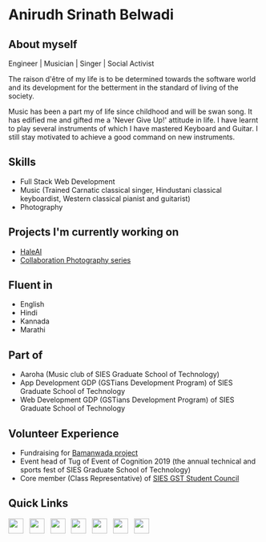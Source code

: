 # Anirudh Srinath Belwadi

## About myself
Engineer | Musician | Singer | Social Activist

The raison d'être of my life is to be determined towards the software world and its development for the betterment in the standard of living of the society.

Music has been a part my of life since childhood and will be swan song. It has edified me and gifted me a 'Never Give Up!' attitude in life. I have learnt to play several instruments of which I have mastered Keyboard and Guitar. I still stay motivated to achieve a good command on new instruments.

## Skills
- Full Stack Web Development
- Music (Trained Carnatic classical singer, Hindustani classical keyboardist, Western classical pianist and guitarist)
- Photography

## Projects I'm currently working on
- [HaleAI](https://www.linkedin.com/company/hale-ai/)
- [Collaboration Photography series](https://www.instagram.com/believed_it_after_clicking_it/)

## Fluent in
- English
- Hindi
- Kannada
- Marathi

## Part of
- Aaroha (Music club of SIES Graduate School of Technology)
- App Development GDP (GSTians Development Program) of SIES Graduate School of Technology
- Web Development GDP (GSTians Development Program) of SIES Graduate School of Technology

## Volunteer Experience
- Fundraising for [Bamanwada project](https://lnkd.in/gN8_KBu)
- Event head of Tug of Event of Cognition 2019 (the annual technical and sports fest of SIES Graduate School of Technology)
- Core member (Class Representative) of [SIES GST Student Council](https://www.linkedin.com/company/sies-gst-students-council/)

## Quick Links
<a href="https://www.linkedin.com/in/anirudh-belwadi-7a8707182/"><img height="30" src="https://github.com/anirudhbelwadi/anirudhbelwadi/blob/master/images/linkedin.png"></a>&nbsp;&nbsp;
<a href="https://github.com/anirudhbelwadi/anirudhbelwadi/blob/master/Resume-Anirudh-Belwadi.pdf"><img height="30" src="https://github.com/anirudhbelwadi/anirudhbelwadi/blob/master/images/resume.png"></a>&nbsp;&nbsp;
<a href="https://www.instagram.com/believed_it_after_clicking_it/"><img height="30" src="https://github.com/anirudhbelwadi/anirudhbelwadi/blob/master/images/insta.png"></a>&nbsp;&nbsp;
<a href="https://www.youtube.com/channel/UC-cy4jShw808hNtrwucrI-Q"><img height="30" src="https://github.com/anirudhbelwadi/anirudhbelwadi/blob/master/images/youtube.png"></a>&nbsp;&nbsp;
<a href="mailto:anirudh.belwadi@gmail.com"><img height="30" src="https://github.com/anirudhbelwadi/anirudhbelwadi/blob/master/images/email.png"></a>&nbsp;&nbsp;
<a href="https://www.facebook.com/anirudh.belwadi"><img height="30" src="https://github.com/anirudhbelwadi/anirudhbelwadi/blob/master/images/facebook.png"></a>&nbsp;&nbsp;
<a href="https://twitter.com/BelwadiAnirudh"><img height="30" src="https://github.com/anirudhbelwadi/anirudhbelwadi/blob/master/images/twitter.png"></a>

